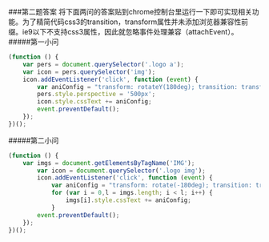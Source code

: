 ###第二题答案
将下面两问的答案贴到chrome控制台里运行一下即可实现相关功能。为了精简代码css3的transition，transform属性并未添加浏览器兼容性前缀。ie9以下不支持css3属性，因此就忽略事件处理兼容（attachEvent）。
#####第一小问
```JavaScript
(function () {
    var pers = document.querySelector('.logo a');
    var icon = pers.querySelector('img');
    icon.addEventListener('click', function (event) {
        var aniConfig = "transform: rotateY(180deg); transition: transform 1s";
        pers.style.perspective = '500px';
        icon.style.cssText += aniConfig;
        event.preventDefault();
    }); 
})();

```
#####第二小问
```JavaScript
(function () {
    var imgs = document.getElementsByTagName('IMG');
        var icon = document.querySelector('.logo img');
        icon.addEventListener('click', function (event) {
            var aniConfig = "transform: rotate(-180deg); transition: transform 2s ease";
            for (var i = 0,l = imgs.length; i < l; i++) {
                imgs[i].style.cssText += aniConfig;
            }
        event.preventDefault();
    }); 
})();
```
